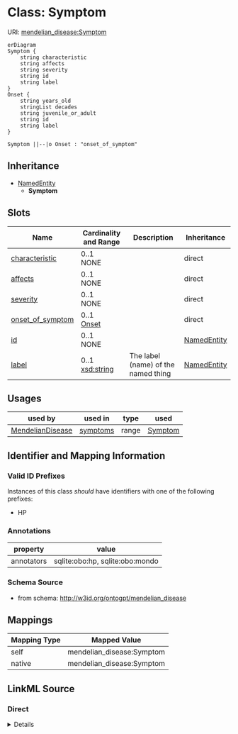 # Class: Symptom



URI: [mendelian_disease:Symptom](http://w3id.org/ontogpt/mendelian_disease/Symptom)


```mermaid
erDiagram
Symptom {
    string characteristic  
    string affects  
    string severity  
    string id  
    string label  
}
Onset {
    string years_old  
    stringList decades  
    string juvenile_or_adult  
    string id  
    string label  
}

Symptom ||--|o Onset : "onset_of_symptom"

```




## Inheritance
* [NamedEntity](NamedEntity.md)
    * **Symptom**



## Slots

| Name | Cardinality and Range | Description | Inheritance |
| ---  | --- | --- | --- |
| [characteristic](characteristic.md) | 0..1 <br/> NONE |  | direct |
| [affects](affects.md) | 0..1 <br/> NONE |  | direct |
| [severity](severity.md) | 0..1 <br/> NONE |  | direct |
| [onset_of_symptom](onset_of_symptom.md) | 0..1 <br/> [Onset](Onset.md) |  | direct |
| [id](id.md) | 0..1 <br/> NONE |  | [NamedEntity](NamedEntity.md) |
| [label](label.md) | 0..1 <br/> [xsd:string](xsd:string) | The label (name) of the named thing | [NamedEntity](NamedEntity.md) |





## Usages

| used by | used in | type | used |
| ---  | --- | --- | --- |
| [MendelianDisease](MendelianDisease.md) | [symptoms](symptoms.md) | range | [Symptom](Symptom.md) |






## Identifier and Mapping Information


### Valid ID Prefixes

Instances of this class *should* have identifiers with one of the following prefixes:

* HP






### Annotations

| property | value |
| --- | --- |
| annotators | sqlite:obo:hp, sqlite:obo:mondo |



### Schema Source


* from schema: http://w3id.org/ontogpt/mendelian_disease





## Mappings

| Mapping Type | Mapped Value |
| ---  | ---  |
| self | mendelian_disease:Symptom |
| native | mendelian_disease:Symptom |


## LinkML Source

<!-- TODO: investigate https://stackoverflow.com/questions/37606292/how-to-create-tabbed-code-blocks-in-mkdocs-or-sphinx -->

### Direct

<details>
```yaml
name: Symptom
id_prefixes:
- HP
annotations:
  annotators:
    tag: annotators
    value: sqlite:obo:hp, sqlite:obo:mondo
from_schema: http://w3id.org/ontogpt/mendelian_disease
rank: 1000
is_a: NamedEntity
attributes:
  characteristic:
    name: characteristic
    from_schema: http://w3id.org/ontogpt/mendelian_disease
    rank: 1000
  affects:
    name: affects
    from_schema: http://w3id.org/ontogpt/mendelian_disease
    rank: 1000
  severity:
    name: severity
    from_schema: http://w3id.org/ontogpt/mendelian_disease
    rank: 1000
  onset_of_symptom:
    name: onset_of_symptom
    from_schema: http://w3id.org/ontogpt/mendelian_disease
    rank: 1000
    range: Onset

```
</details>

### Induced

<details>
```yaml
name: Symptom
id_prefixes:
- HP
annotations:
  annotators:
    tag: annotators
    value: sqlite:obo:hp, sqlite:obo:mondo
from_schema: http://w3id.org/ontogpt/mendelian_disease
rank: 1000
is_a: NamedEntity
attributes:
  characteristic:
    name: characteristic
    from_schema: http://w3id.org/ontogpt/mendelian_disease
    rank: 1000
    alias: characteristic
    owner: Symptom
    domain_of:
    - Symptom
    range: string
  affects:
    name: affects
    from_schema: http://w3id.org/ontogpt/mendelian_disease
    rank: 1000
    alias: affects
    owner: Symptom
    domain_of:
    - Symptom
    range: string
  severity:
    name: severity
    from_schema: http://w3id.org/ontogpt/mendelian_disease
    rank: 1000
    alias: severity
    owner: Symptom
    domain_of:
    - Symptom
    range: string
  onset_of_symptom:
    name: onset_of_symptom
    from_schema: http://w3id.org/ontogpt/mendelian_disease
    rank: 1000
    alias: onset_of_symptom
    owner: Symptom
    domain_of:
    - Symptom
    range: Onset
  id:
    name: id
    annotations:
      prompt.skip:
        tag: prompt.skip
        value: 'true'
    description: A unique identifier for the named entity
    comments:
    - this is populated during the grounding and normalization step
    from_schema: http://w3id.org/ontogpt/core
    rank: 1000
    identifier: true
    alias: id
    owner: Symptom
    domain_of:
    - NamedEntity
    - Publication
    range: string
  label:
    name: label
    description: The label (name) of the named thing
    from_schema: http://w3id.org/ontogpt/core
    aliases:
    - name
    rank: 1000
    alias: label
    owner: Symptom
    domain_of:
    - NamedEntity
    range: string

```
</details>